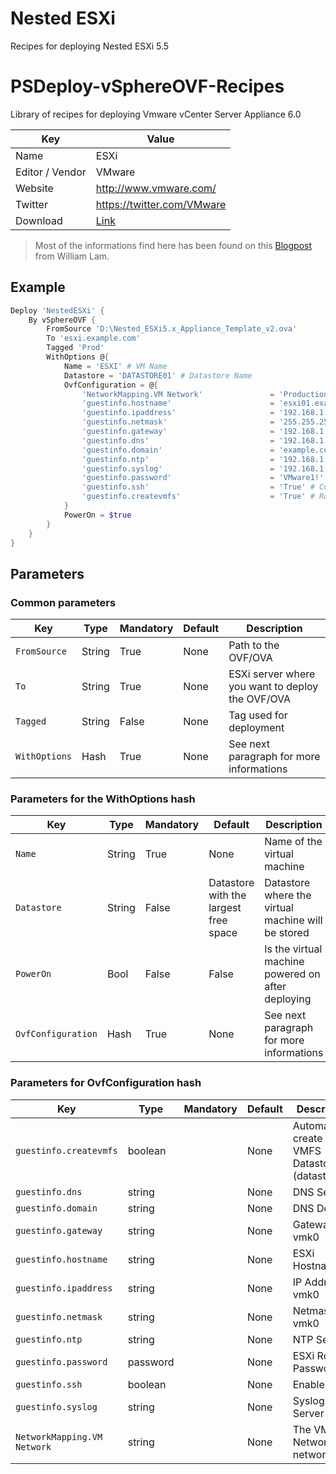 # Nested ESXi
Recipes for deploying Nested ESXi 5.5

# PSDeploy-vSphereOVF-Recipes
Library of recipes for deploying Vmware vCenter Server Appliance 6.0

| Key              | Value                                 |
| ---------------- | ------------------------------------- |
| Name             | ESXi                                  |
| Editor / Vendor  | VMware                                |
| Website          | http://www.vmware.com/                |
| Twitter          | https://twitter.com/VMware            |
| Download         | [Link](https://download3.vmware.com/software/vmw-tools/nested-esxi/Nested_ESXi5.x_Appliance_Template_v2.ova) |

> Most of the informations find here has been found on this [Blogpost](http://www.virtuallyghetto.com/2015/12/deploying-nested-esxi-is-even-easier-now-with-the-esxi-virtual-appliance.html) from William Lam.

## Example

```Powershell
Deploy 'NestedESXi' {
    By vSphereOVF {
        FromSource 'D:\Nested_ESXi5.x_Appliance_Template_v2.ova'
        To 'esxi.example.com'
        Tagged 'Prod'
        WithOptions @{
            Name = 'ESXI' # VM Name
            Datastore = 'DATASTORE01' # Datastore Name
            OvfConfiguration = @{
                'NetworkMapping.VM Network'               = 'Production' # vSphere Portgroup Network Mapping
                'guestinfo.hostname'                      = 'esxi01.example.com' # ESXi Hostname
                'guestinfo.ipaddress'                     = '192.168.1.1' # IP Address of vmk0
                'guestinfo.netmask'                       = '255.255.255.0' # Netmask of vmk0
                'guestinfo.gateway'                       = '192.168.1.254' # Gateway of vmk0
                'guestinfo.dns'                           = '192.168.1.10 192.168.1.11' # DNS Server 
                'guestinfo.domain'                        = 'example.com' # IP PNID (same as IP Address if there's no DNS)
                'guestinfo.ntp'                           = '192.168.1.10' # IP Network Prefix (CIDR notation)
           	    'guestinfo.syslog'                        = '192.168.1.20' # IP Gateway
                'guestinfo.password'                      = 'VMware1!' # Comma separated list of IP addresses of DNS servers.
                'guestinfo.ssh'                           = 'True' # Comma seperated list of hostnames or IP addresses of NTP Servers
                'guestinfo.createvmfs'                    = 'True' # Root Password
            }
            PowerOn = $true
        }
    }
}
```

## Parameters
### Common parameters

| Key             | Type    | Mandatory | Default | Description                                      |
| -------------   | --------| --------- | ------- |------------------------------------------------- |
| `FromSource`    | String  | True      | None    | Path to the OVF/OVA                              |
| `To`            | String  | True      | None    | ESXi server where you want to deploy the OVF/OVA |
| `Tagged`        | String  | False     | None    | Tag used for deployment                          |
| `WithOptions`   | Hash    | True      | None    | See next paragraph  for more informations        |

### Parameters for the WithOptions hash

| Key                  | Type    | Mandatory | Default                                  | Description                                        |
| ------------------   | --------| --------- | ---------------------------------------- |--------------------------------------------------- |
| `Name`               | String  | True      | None                                     | Name of the virtual machine                        |
| `Datastore`          | String  | False     | Datastore with the largest free space    | Datastore where the virtual machine will be stored |
| `PowerOn`            | Bool    | False     | False                                    | Is the virtual machine powered on after deploying  |
| `OvfConfiguration`   | Hash    | True      | None                                     | See next paragraph  for more informations          |

### Parameters for OvfConfiguration hash

| Key                         | Type    | Mandatory | Default                                  | Description                                        |
| -------------------------   | --------| --------- | ---------------------------------------- |--------------------------------------------------- |
| `guestinfo.createvmfs` | boolean | | None | Automatically create local VMFS Datastore (datastore1) |
| `guestinfo.dns` | string | | None | DNS Server |
| `guestinfo.domain` | string | | None | DNS Domain |
| `guestinfo.gateway` | string | | None | Gateway of vmk0 |
| `guestinfo.hostname` | string | | None | ESXi Hostname |
| `guestinfo.ipaddress` | string | | None | IP Address of vmk0 |
| `guestinfo.netmask` | string | | None | Netmask of vmk0 |
| `guestinfo.ntp` | string | | None | NTP Server |
| `guestinfo.password` | password | | None | ESXi Root Password |
| `guestinfo.ssh` | boolean | | None | Enable SSH |
| `guestinfo.syslog` | string | | None | Syslog Server |
| `NetworkMapping.VM Network` | string | | None | The VM Network network |